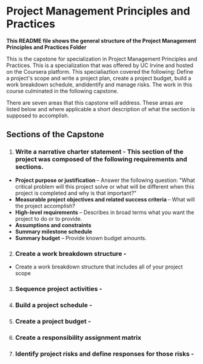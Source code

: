 # Project Management Principles and Practices

<b>This README file shows the general structure of the Project Management Principles and Practices Folder </b>
  
This is the capstone for specialization in Project Management Principles and Practices.  This is a specialization that 
was offered by UC Irvine and hosted on the Coursera platform. This specialiaztion covered the following: Define a project's scope 
and write a project plan, create a project budget, build a work breakdown schedule, andidentify and manage risks. The work in this 
course culminated in the following capstone.  

There are seven areas that this capstone will address.  These areas are listed below and where applicable a short description 
of what the section is supposed to accomplish.

## Sections of the Capstone
  
1. ### Write a narrative charter statement - This section of the project was composed of the following requirements and sections.
  * <b>Project purpose or justification </b> –  Answer the following question: "What critical problem will this project solve or what will be different 
   when this project is completed and why is that important?"
  * <b>Measurable project objectives and related success criteria </b> – What will the project accomplish?
  * <b>High-level requirements</b> – Describes in broad terms what you want the project to do or to provide.
  * <b>Assumptions and constraints</b>
  * <b>Summary milestone schedule </b> 
  * <b>Summary budget</b> – Provide known budget amounts.
2. ### Create a work breakdown structure - 
  * Create a work breakdown structure that includes all of your project scope
3. ### Sequence project activities - 
4. ### Build a project schedule -
5. ### Create a project budget -
6. ### Create a responsibility assignment matrix 
7. ### Identify project risks and define responses for those risks -
